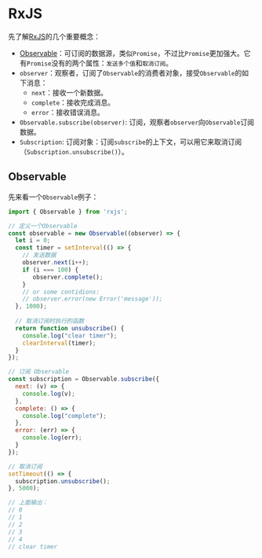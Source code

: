# RxJS

先了解[RxJS](https://rxjs-dev.firebaseapp.com/guide/overview)的几个重要概念：

- [Observable](https://rxjs-dev.firebaseapp.com/guide/observable)：可订阅的数据源，类似`Promise`，不过比`Promise`更加强大。它有`Promise`没有的两个属性：`发送多个值`和`取消订阅`。
- `observer`：观察者，订阅了`Observable`的消费者对象，接受`Observable`的如下消息：
  - `next`：接收一个新数据。
  - `complete`：接收完成消息。
  - `error`：接收错误消息。
- `Observable.subscribe(observer)`: 订阅，观察者`observer`向`Observable`订阅数据。
- `Subscription`: 订阅对象：订阅`subscribe`的上下文，可以用它来取消订阅（`Subscription.unsubscribe()`）。

## Observable

先来看一个`Observable`例子：

```js
import { Observable } from 'rxjs';

// 定义一个Observable
const observable = new Observable((observer) => {
  let i = 0;
  const timer = setInterval(() => {
    // 发送数据
    observer.next(i++);
    if (i === 100) {
       observer.complete();
    }
    // or some contidions:
    // observer.error(new Error('message'));
  }, 1000);
 
  // 取消订阅时执行的函数
  return function unsubscribe() {
    console.log("clear timer");
    clearInterval(timer);
  }
});

// 订阅 Observable
const subscription = Observable.subscribe({
  next: (v) => {
    console.log(v);
  },
  complete: () => {
    console.log("complete");
  },
  error: (err) => {
    console.log(err);
  }
});

// 取消订阅
setTimeout(() => {
  subscription.unsubscribe();
}, 5000);

// 上面输出：
// 0
// 1
// 2
// 3
// 4
// clear timer
```
